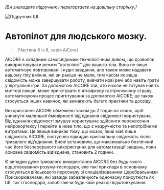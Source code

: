 *[Ви знаходите підручник і перегортаєте на довільну сторінку.]*

![Підручник ШІ](/resources/lore/textbookAI440.png)
# Автопілот для людського мозку.
> (Частина 6 із 8, серія AiCore)

AICORE є складним самосвідомим технологічним дивом, що дозволяє використовувати режим "автопілот" для вашого тіла. Вона не лише автоматизує повторювані і нудні завдання, але також може надавати вашому тілу вміння, які ви раніше не мали, тим часом як ваша свідомість може завершувати роботу, вивчати нові речі або навіть грати у віртуальні ігри. За допомогою AICORE той, хто ніколи не готував навіть миттєві локши, може приготувати п'ятизіркову гастрономічну страву, автоматизуючи процес приготування за допомогою AICORE; це також стосується інших навичок, які вимагають багато практики та досвіду.

Використання AICORE обмежено часом до 2 годин на сеанс, щоб уникнути маленької ймовірності від'єднання свідомості користувача. Від'єднання свідомості змушує користувача здійснити перенесення нейрокортексу і перейти в нове тіло, що є незручністю та непотрібними витратами. Це явище виникає тому, що мозок, який має лише свідомість AICORE, поступово відкидає оригінальну свідомість після тривалого від'єднання. Вчені встановили, що максимально безпечний час його безперервного використання для автоматизації завдань, поки основна свідомість від'єднана, становить 2 години.

Є випадки дуже тривалого використання AICORE без будь-якого відштовхування розуму-господаря, але такі приклади в основному стосуються військового персоналу зі спеціалізованими Церебральними Прискорювачами, які завжди забезпечують одночасну присутність як ШІ, так і господаря, запобігаючи будь-якій реакції відштовхування.
